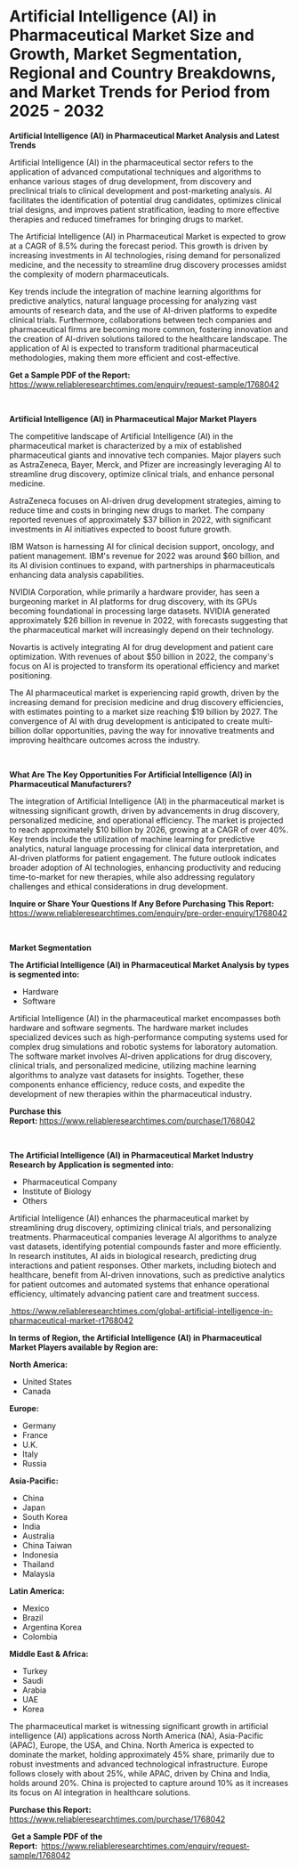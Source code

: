 <p><h1>Artificial Intelligence (AI) in Pharmaceutical Market Size and Growth, Market Segmentation, Regional and Country Breakdowns, and Market Trends for Period from 2025 -  2032</h1></p><p><strong>Artificial Intelligence (AI) in Pharmaceutical Market Analysis and Latest Trends</strong></p>
<p><p>Artificial Intelligence (AI) in the pharmaceutical sector refers to the application of advanced computational techniques and algorithms to enhance various stages of drug development, from discovery and preclinical trials to clinical development and post-marketing analysis. AI facilitates the identification of potential drug candidates, optimizes clinical trial designs, and improves patient stratification, leading to more effective therapies and reduced timeframes for bringing drugs to market.</p><p>The Artificial Intelligence (AI) in Pharmaceutical Market is expected to grow at a CAGR of 8.5% during the forecast period. This growth is driven by increasing investments in AI technologies, rising demand for personalized medicine, and the necessity to streamline drug discovery processes amidst the complexity of modern pharmaceuticals. </p><p>Key trends include the integration of machine learning algorithms for predictive analytics, natural language processing for analyzing vast amounts of research data, and the use of AI-driven platforms to expedite clinical trials. Furthermore, collaborations between tech companies and pharmaceutical firms are becoming more common, fostering innovation and the creation of AI-driven solutions tailored to the healthcare landscape. The application of AI is expected to transform traditional pharmaceutical methodologies, making them more efficient and cost-effective.</p></p>
<p><strong>Get a Sample PDF of the Report:&nbsp;</strong> <a href="https://www.reliableresearchtimes.com/enquiry/request-sample/1768042?utm_campaign=3313&utm_medium=2&utm_source=Github&utm_content=ia&utm_term=13042025&utm_id=artificial-intelligence-ai-in-pharmaceutical">https://www.reliableresearchtimes.com/enquiry/request-sample/1768042</a></p>
<p>&nbsp;</p>
<p><strong>Artificial Intelligence (AI) in Pharmaceutical Major Market Players</strong></p>
<p><p>The competitive landscape of Artificial Intelligence (AI) in the pharmaceutical market is characterized by a mix of established pharmaceutical giants and innovative tech companies. Major players such as AstraZeneca, Bayer, Merck, and Pfizer are increasingly leveraging AI to streamline drug discovery, optimize clinical trials, and enhance personal medicine.</p><p>AstraZeneca focuses on AI-driven drug development strategies, aiming to reduce time and costs in bringing new drugs to market. The company reported revenues of approximately $37 billion in 2022, with significant investments in AI initiatives expected to boost future growth.</p><p>IBM Watson is harnessing AI for clinical decision support, oncology, and patient management. IBM's revenue for 2022 was around $60 billion, and its AI division continues to expand, with partnerships in pharmaceuticals enhancing data analysis capabilities.</p><p>NVIDIA Corporation, while primarily a hardware provider, has seen a burgeoning market in AI platforms for drug discovery, with its GPUs becoming foundational in processing large datasets. NVIDIA generated approximately $26 billion in revenue in 2022, with forecasts suggesting that the pharmaceutical market will increasingly depend on their technology.</p><p>Novartis is actively integrating AI for drug development and patient care optimization. With revenues of about $50 billion in 2022, the company's focus on AI is projected to transform its operational efficiency and market positioning.</p><p>The AI pharmaceutical market is experiencing rapid growth, driven by the increasing demand for precision medicine and drug discovery efficiencies, with estimates pointing to a market size reaching $19 billion by 2027. The convergence of AI with drug development is anticipated to create multi-billion dollar opportunities, paving the way for innovative treatments and improving healthcare outcomes across the industry.</p></p>
<p>&nbsp;</p>
<p><strong>What Are The Key Opportunities For Artificial Intelligence (AI) in Pharmaceutical Manufacturers?</strong></p>
<p><p>The integration of Artificial Intelligence (AI) in the pharmaceutical market is witnessing significant growth, driven by advancements in drug discovery, personalized medicine, and operational efficiency. The market is projected to reach approximately $10 billion by 2026, growing at a CAGR of over 40%. Key trends include the utilization of machine learning for predictive analytics, natural language processing for clinical data interpretation, and AI-driven platforms for patient engagement. The future outlook indicates broader adoption of AI technologies, enhancing productivity and reducing time-to-market for new therapies, while also addressing regulatory challenges and ethical considerations in drug development.</p></p>
<p><strong>Inquire or Share Your Questions If Any Before Purchasing This Report:</strong> <a href="https://www.reliableresearchtimes.com/enquiry/pre-order-enquiry/1768042?utm_campaign=3313&utm_medium=2&utm_source=Github&utm_content=ia&utm_term=13042025&utm_id=artificial-intelligence-ai-in-pharmaceutical">https://www.reliableresearchtimes.com/enquiry/pre-order-enquiry/1768042</a></p>
<p>&nbsp;</p>
<p><strong>Market Segmentation</strong></p>
<p><strong>The Artificial Intelligence (AI) in Pharmaceutical Market Analysis by types is segmented into:</strong></p>
<p><ul><li>Hardware</li><li>Software</li></ul></p>
<p><p>Artificial Intelligence (AI) in the pharmaceutical market encompasses both hardware and software segments. The hardware market includes specialized devices such as high-performance computing systems used for complex drug simulations and robotic systems for laboratory automation. The software market involves AI-driven applications for drug discovery, clinical trials, and personalized medicine, utilizing machine learning algorithms to analyze vast datasets for insights. Together, these components enhance efficiency, reduce costs, and expedite the development of new therapies within the pharmaceutical industry.</p></p>
<p><strong>Purchase this Report:&nbsp;</strong><a href="https://www.reliableresearchtimes.com/purchase/1768042?utm_campaign=3313&utm_medium=2&utm_source=Github&utm_content=ia&utm_term=13042025&utm_id=artificial-intelligence-ai-in-pharmaceutical">https://www.reliableresearchtimes.com/purchase/1768042</a></p>
<p>&nbsp;</p>
<p><strong>The Artificial Intelligence (AI) in Pharmaceutical Market Industry Research by Application is segmented into:</strong></p>
<p><ul><li>Pharmaceutical Company</li><li>Institute of Biology</li><li>Others</li></ul></p>
<p><p>Artificial Intelligence (AI) enhances the pharmaceutical market by streamlining drug discovery, optimizing clinical trials, and personalizing treatments. Pharmaceutical companies leverage AI algorithms to analyze vast datasets, identifying potential compounds faster and more efficiently. In research institutes, AI aids in biological research, predicting drug interactions and patient responses. Other markets, including biotech and healthcare, benefit from AI-driven innovations, such as predictive analytics for patient outcomes and automated systems that enhance operational efficiency, ultimately advancing patient care and treatment success.</p></p>
<p><a href="https://www.reliableresearchtimes.com/global-artificial-intelligence-in-pharmaceutical-market-r1768042?utm_campaign=3313&utm_medium=2&utm_source=Github&utm_content=ia&utm_term=13042025&utm_id=artificial-intelligence-ai-in-pharmaceutical">&nbsp;https://www.reliableresearchtimes.com/global-artificial-intelligence-in-pharmaceutical-market-r1768042</a></p>
<p><strong>In terms of Region, the Artificial Intelligence (AI) in Pharmaceutical Market Players available by Region are:</strong></p>
<p>
    <p> <strong> North America: </strong>
        <ul>
            <li>United States</li>
            <li>Canada</li>
        </ul>
        </p> 
    <p> <strong> Europe: </strong>
        <ul>
            <li>Germany</li>
            <li>France</li>
            <li>U.K.</li>
            <li>Italy</li>
            <li>Russia</li>
        </ul>
        </p> 
    <p> <strong> Asia-Pacific: </strong>
        <ul>
            <li>China</li>
            <li>Japan</li>
            <li>South Korea</li>
            <li>India</li>
            <li>Australia</li>
            <li>China Taiwan</li>
            <li>Indonesia</li>
            <li>Thailand</li>
            <li>Malaysia</li>
        </ul>
        </p> 
    <p> <strong> Latin America: </strong>
        <ul>
            <li>Mexico</li>
            <li>Brazil</li>
            <li>Argentina Korea</li>
            <li>Colombia</li>
        </ul>
        </p> 
    <p> <strong> Middle East & Africa: </strong>
        <ul>
            <li>Turkey</li>
            <li>Saudi</li>
            <li>Arabia</li>
            <li>UAE</li>
            <li>Korea</li>
        </ul>
    </p>
    </p>
<p><p>The pharmaceutical market is witnessing significant growth in artificial intelligence (AI) applications across North America (NA), Asia-Pacific (APAC), Europe, the USA, and China. North America is expected to dominate the market, holding approximately 45% share, primarily due to robust investments and advanced technological infrastructure. Europe follows closely with about 25%, while APAC, driven by China and India, holds around 20%. China is projected to capture around 10% as it increases its focus on AI integration in healthcare solutions.</p></p>
<p><strong>Purchase this Report: </strong><a href="https://www.reliableresearchtimes.com/purchase/1768042?utm_campaign=3313&utm_medium=2&utm_source=Github&utm_content=ia&utm_term=13042025&utm_id=artificial-intelligence-ai-in-pharmaceutical">https://www.reliableresearchtimes.com/purchase/1768042</a></p>
<p>&nbsp;<strong>Get a Sample PDF of the Report:&nbsp;&nbsp;</strong><a href="https://www.reliableresearchtimes.com/enquiry/request-sample/1768042?utm_campaign=3313&utm_medium=2&utm_source=Github&utm_content=ia&utm_term=13042025&utm_id=artificial-intelligence-ai-in-pharmaceutical">https://www.reliableresearchtimes.com/enquiry/request-sample/1768042</a></p>
<p><strong></strong></p>
<p><p></p><p></p><p></p></p>